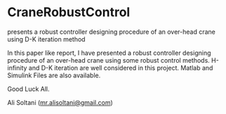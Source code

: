 # CraneRobustControl

presents a robust controller designing procedure of an over-head crane using D-K iteration method

In this paper like report, I have presented a robust controller designing procedure of an over-head crane using some robust control methods.
H-infinity and D-K iteration are well considered in this project.
Matlab and Simulink Files are also available.

Good Luck All.

Ali Soltani (mr.alisoltani@gmail.com)

